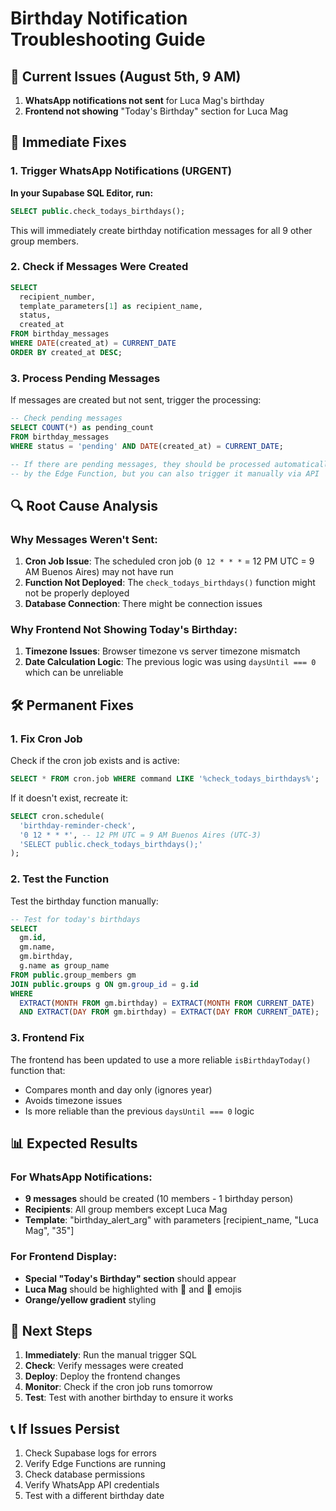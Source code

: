 # Birthday Notification Troubleshooting Guide

## 🚨 **Current Issues (August 5th, 9 AM)**

1. **WhatsApp notifications not sent** for Luca Mag's birthday
2. **Frontend not showing** "Today's Birthday" section for Luca Mag

## 🔧 **Immediate Fixes**

### **1. Trigger WhatsApp Notifications (URGENT)**

**In your Supabase SQL Editor, run:**
```sql
SELECT public.check_todays_birthdays();
```

This will immediately create birthday notification messages for all 9 other group members.

### **2. Check if Messages Were Created**

```sql
SELECT 
  recipient_number,
  template_parameters[1] as recipient_name,
  status,
  created_at
FROM birthday_messages 
WHERE DATE(created_at) = CURRENT_DATE
ORDER BY created_at DESC;
```

### **3. Process Pending Messages**

If messages are created but not sent, trigger the processing:

```sql
-- Check pending messages
SELECT COUNT(*) as pending_count 
FROM birthday_messages 
WHERE status = 'pending' AND DATE(created_at) = CURRENT_DATE;

-- If there are pending messages, they should be processed automatically
-- by the Edge Function, but you can also trigger it manually via API
```

## 🔍 **Root Cause Analysis**

### **Why Messages Weren't Sent:**

1. **Cron Job Issue**: The scheduled cron job (`0 12 * * *` = 12 PM UTC = 9 AM Buenos Aires) may not have run
2. **Function Not Deployed**: The `check_todays_birthdays()` function might not be properly deployed
3. **Database Connection**: There might be connection issues

### **Why Frontend Not Showing Today's Birthday:**

1. **Timezone Issues**: Browser timezone vs server timezone mismatch
2. **Date Calculation Logic**: The previous logic was using `daysUntil === 0` which can be unreliable

## 🛠️ **Permanent Fixes**

### **1. Fix Cron Job**

Check if the cron job exists and is active:

```sql
SELECT * FROM cron.job WHERE command LIKE '%check_todays_birthdays%';
```

If it doesn't exist, recreate it:

```sql
SELECT cron.schedule(
  'birthday-reminder-check',
  '0 12 * * *', -- 12 PM UTC = 9 AM Buenos Aires (UTC-3)
  'SELECT public.check_todays_birthdays();'
);
```

### **2. Test the Function**

Test the birthday function manually:

```sql
-- Test for today's birthdays
SELECT 
  gm.id,
  gm.name,
  gm.birthday,
  g.name as group_name
FROM public.group_members gm
JOIN public.groups g ON gm.group_id = g.id
WHERE 
  EXTRACT(MONTH FROM gm.birthday) = EXTRACT(MONTH FROM CURRENT_DATE)
  AND EXTRACT(DAY FROM gm.birthday) = EXTRACT(DAY FROM CURRENT_DATE);
```

### **3. Frontend Fix**

The frontend has been updated to use a more reliable `isBirthdayToday()` function that:
- Compares month and day only (ignores year)
- Avoids timezone issues
- Is more reliable than the previous `daysUntil === 0` logic

## 📊 **Expected Results**

### **For WhatsApp Notifications:**
- **9 messages** should be created (10 members - 1 birthday person)
- **Recipients**: All group members except Luca Mag
- **Template**: "birthday_alert_arg" with parameters [recipient_name, "Luca Mag", "35"]

### **For Frontend Display:**
- **Special "Today's Birthday" section** should appear
- **Luca Mag** should be highlighted with 🎂 and 🎉 emojis
- **Orange/yellow gradient** styling

## 🚀 **Next Steps**

1. **Immediately**: Run the manual trigger SQL
2. **Check**: Verify messages were created
3. **Deploy**: Deploy the frontend changes
4. **Monitor**: Check if the cron job runs tomorrow
5. **Test**: Test with another birthday to ensure it works

## 📞 **If Issues Persist**

1. Check Supabase logs for errors
2. Verify Edge Functions are running
3. Check database permissions
4. Verify WhatsApp API credentials
5. Test with a different birthday date 